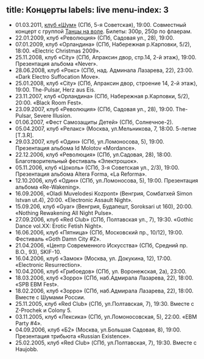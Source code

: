 title: Концерты
labels: live
menu-index: 3
---

- 01.03.2011, [клуб «Шум»](http://shumclub.ru/) (СПб, 5-я Советская), 19:00.
  Совместный концерт с группой [Танцы на воле](http://tnv-music.com/).  Билеты:
  300р, 250р по флаерам.
- 22.01.2009, клуб «Революция» (СПб, Садовая ул., 28), 19:00.
- 07.01.2009, клуб «Орландина» (СПб, Набережная р.Карповки, 5/2), 18:00.
  «Electric Christmas 2009».
- 25.11.2008, клуб «City» (СПб, Апраксин двор, стр.14, 2-й этаж), 19:00.
  Презентация альбома «Never».
- 28.06.2008, клуб «Рокс» (СПб, над. Админала Лазарева, 22), 23:00.  «Dark
  Electro Suffocation Move».
- 25.01.2008, клуб «City» (СПб, Апраксин двор, строение 14, 2-й этаж), 19:00.
  The-Pulsar, Herz aus Eis.
- 23.11.2007, клуб «Орландина» (СПб, Набережная р.Карповки, 5/2), 20:00.  «Black
  Room Fest».
- 23.09.2007, клуб «Революция» (СПб, Садовая ул., 28), 19:00.  The-Pulsar,
  Severe Illusion.
- 01.06.2007, «Фест Самозащиты Детей» (СПб, Солнечное-2).
- 05.04.2007, клуб «Релакс» (Москва, ул.Мельникова, 7, 18:00.  5-летие [T.3.R].
- 29.03.2007, клуб «Один» (СПб, ул.Ломоносова, 5), 19:00.  Презентация альбома
  Id Molotov «Mordance».
- 22.12.2006, клуб «Революция» (СПб, ул.Садовая, 28), 18:00.  Благотворительный
  фестиваль «Электрошок».
- 05.11.2006, клуб «Цоколь» (СПб, 3-я Советская ул., 2/3), 19:00.  Презентация
  альбома Altera Forma, «La Reforma».
- 12.10.2006, клуб «Один» (СПб, ул.Ломоносова, 5), 19:00.  Презентация альбома
  «Re-Wakening».
- 16.09.2006, «Oladi Muvelodesi Kozpont» (Венгрия, Сомбатхей Simon Istvan ut.4),
  20:00.  «Electronic Assault Night».
- 15.09.206, клуб «Gyar» (Венгрия, Будапешт, Soroksari ut 160), 20:00.  «Nothing
  Rewakening All Night Pulse».
- 27.09.2006, клуб «Red Club» (СПб, Полтавская ул., 7), 19:30.  «Gothic Dance
  vol.XX: Erotic Fetish Night».
- 16.06.2006, клуб «Пятница» (СПб, Московский пр., 10/12), 19:00.  Фестиваль
  «Goth Damn City #2».
- 21.04.2006, «Центр Современного Искусства» (СПб, Средний пр. В.О., 93),
  SKIF-10.
- 16.04.2006, клуб «Замок» (Москва, ул. Докукина, 12), 17:00.  «Electronic
  Resurrection».
- 10.04.2006, клуб «Грибоедов» (СПб, ул. Воронежская, 2а), 23:00.
- 18.03.2006, клуб «Зорро» (СПб, наб.Адмирала Лазарева, 22), 18:00.  «SPB EBM
  Fest».
- 18.02.2006, клуб «Зорро» (СПб, наб.Адмирала Лазарева, 22), 18:00.  Вместе с
  Шумами России.
- 25.11.2005, клуб «Red Club» (СПб, ул.Полтавская, 7), 19:30.  Вместе с
  Z-Prochek и Colony 5.
- 03.11.2005, клуб «Лексика» (СПб, ул.Ломоносовская, 5), 22:00.  «EBM Party #4».
- 04.09.2006, клуб «Б2» (Москва, ул.Большая Садовая, 8), 19:00.  Презентация
  трибьюта «Russian Existence».
- 25.02.2005, клуб «Red Club» (СПб, ул.Полтавская, 7), 19:30.  Вместе с Haujobb.
